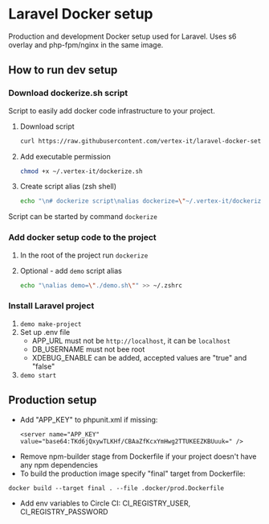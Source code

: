# Laravel Docker setup 

Production and development Docker setup used for Laravel.
Uses s6 overlay and php-fpm/nginx in the same image.

## How to run dev setup

### Download dockerize.sh script

Script to easily add docker code infrastructure to your project.

1. Download script

   ```bash
   curl https://raw.githubusercontent.com/vertex-it/laravel-docker-setup/master/dockerize.sh?token=AE4YUUJDNRF7UGMIAYZ6XOLBWNPN2 --output ~/.vertex-it/dockerize.sh
   ```

2. Add executable permission

   ```bash
   chmod +x ~/.vertex-it/dockerize.sh
   ```

3. Create script alias (zsh shell)

   ```bash
   echo "\n# dockerize script\nalias dockerize=\"~/.vertex-it/dockerize.sh\"" >> ~/.zshrc
   ```

Script can be started by command `dockerize`

### Add docker setup code to the project

1. In the root of the project run `dockerize`

2. Optional - add `demo` script alias

   ```bash
   echo "\nalias demo=\"./demo.sh\"" >> ~/.zshrc
   ```

### Install Laravel project

1. `demo make-project`
2. Set up .env file
    - APP_URL must not be `http://localhost`, it can be `localhost`
    - DB_USERNAME must not bee root
    - XDEBUG_ENABLE can be added, accepted values are "true" and "false"
3. `demo start`


## Production setup

- Add "APP_KEY" to phpunit.xml if missing:
   ```
  <server name="APP_KEY" value="base64:TKd6jQxywTLKHf/CBAaZfKcxYmHwg2TTUKEEZKBUuuk=" />
  ```
- Remove npm-builder stage from Dockerfile if your project doesn't have any npm dependencies
- To build the production image specify "final" target from Dockerfile:
```
docker build --target final . --file .docker/prod.Dockerfile
```
- Add env variables to Circle CI: CI_REGISTRY_USER, CI_REGISTRY_PASSWORD
